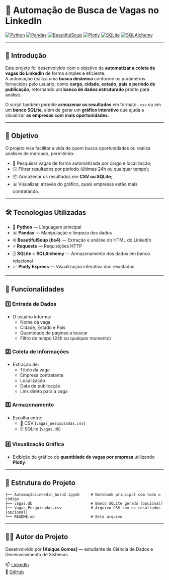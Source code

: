 # 🤖 Automação de Busca de Vagas no LinkedIn

[![Python](https://img.shields.io/badge/Python-blue?logo=python&logoColor=white)](https://www.python.org/)  [![Pandas](https://img.shields.io/badge/Pandas-150458?logo=pandas&logoColor=white)](https://pandas.pydata.org/)  [![BeautifulSoup](https://img.shields.io/badge/BeautifulSoup-4B8BBE?logo=python&logoColor=white)](https://www.crummy.com/software/BeautifulSoup/)  [![Plotly](https://img.shields.io/badge/Plotly-3F4F75?logo=plotly&logoColor=white)](https://plotly.com/python/)  [![SQLite](https://img.shields.io/badge/SQLite-07405E?logo=sqlite&logoColor=white)](https://www.sqlite.org/)  [![SQLAlchemy](https://img.shields.io/badge/SQLAlchemy-red?logo=python&logoColor=white)](https://www.sqlalchemy.org/)

---

## 🌟 Introdução

Este projeto foi desenvolvido com o objetivo de **automatizar a coleta de vagas do LinkedIn** de forma simples e eficiente.  
A automação realiza uma **busca dinâmica** conforme os parâmetros fornecidos pelo usuário, como **cargo, cidade, estado, país e período de publicação**, retornando um **banco de dados estruturado** pronto para análise.

O script também permite **armazenar os resultados** em formato `.csv` ou em um **banco SQLite**, além de gerar um **gráfico interativo** que ajuda a visualizar **as empresas com mais oportunidades**.

---

## 🎯 Objetivo

O projeto visa facilitar a vida de quem busca oportunidades ou realiza análises de mercado, permitindo:

- 🔎 Pesquisar vagas de forma automatizada por cargo e localização;  
- 🕓 Filtrar resultados por período (últimas 24h ou qualquer tempo);  
- 📦 Armazenar os resultados em **CSV ou SQLite**;  
- 📊 Visualizar, através do gráfico, quais empresas estão mais contratando.  

---

## 🛠 Tecnologias Utilizadas

- 🐍 **Python** — Linguagem principal  
- 📊 **Pandas** — Manipulação e limpeza dos dados  
- 🌐 **BeautifulSoup (bs4)** — Extração e análise do HTML do LinkedIn  
- ⚡ **Requests** — Requisições HTTP
- 🗄 **SQLite + SQLAlchemy** — Armazenamento dos dados em banco relacional  
- 📈 **Plotly Express** — Visualização interativa dos resultados  

---

## 🚀 Funcionalidades

### 1️⃣ Entrada de Dados
- O usuário informa:
  - Nome da vaga  
  - Cidade, Estado e País  
  - Quantidade de páginas a buscar  
  - Filtro de tempo (24h ou qualquer momento)

### 2️⃣ Coleta de Informações
- Extração de:
  - Título da vaga  
  - Empresa contratante  
  - Localização  
  - Data de publicação  
  - Link direto para a vaga  

### 3️⃣ Armazenamento
- Escolha entre:
  - 💾 CSV (`vagas_pesquisadas.csv`)  
  - 🗄 SQLite (`vagas.db`)

### 4️⃣ Visualização Gráfica
- Exibição de gráfico de **quantidade de vagas por empresa** utilizando **Plotly**.

---

## 🧩 Estrutura do Projeto

```text
├── AutomaçãoLinkedin_Aula2.ipynb     # Notebook principal com todo o código
├── vagas.db                          # Banco SQLite gerado (opcional)
├── Vagas_Pesquisadas.csv             # Arquivo CSV com os resultados (opcional)
└── README.md                         # Este arquivo
```

---
## 👨‍💻 Autor do Projeto

Desenvolvido por **[Kaique Gomes]** — estudante de Ciência de Dados e Desenvolvimento de Sistemas.

📫 [LinkedIn](https://www.linkedin.com/in/kaique-gomes-dev)  
🐙 [GitHub](https://github.com/Kaique-Gomes-de-Jesus)  